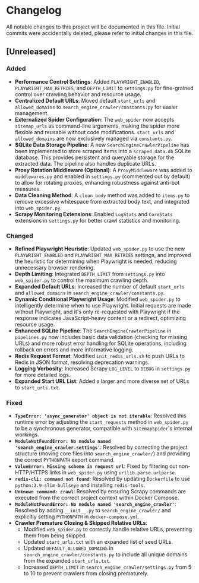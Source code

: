 # Changelog

All notable changes to this project will be documented in this file.
Initial commits were accidentally deleted, please refer to initial changes in this file.
## [Unreleased]

### Added
-   **Performance Control Settings**: Added `PLAYWRIGHT_ENABLED`, `PLAYWRIGHT_MAX_RETRIES`, and `DEPTH_LIMIT` to `settings.py` for fine-grained control over crawling behavior and resource usage.
-   **Centralized Default URLs**: Moved default `start_urls` and `allowed_domains` to `search_engine_crawler/constants.py` for easier management.
-   **Externalized Spider Configuration**: The `web_spider` now accepts `sitemap_urls` as command-line arguments, making the spider more flexible and reusable without code modifications. `start_urls` and `allowed_domains` are now exclusively managed via `constants.py`.
-   **SQLite Data Storage Pipeline**: A new `SearchEngineCrawlerPipeline` has been implemented to store scraped items into a `scraped_data.db` SQLite database. This provides persistent and queryable storage for the extracted data. The pipeline also handles duplicate URLs.
-   **Proxy Rotation Middleware (Optional)**: A `ProxyMiddleware` was added to `middlewares.py` and enabled in `settings.py` (commented out by default) to allow for rotating proxies, enhancing robustness against anti-bot measures.
-   **Data Cleaning Method**: A `clean_body` method was added to `items.py` to remove excessive whitespace from extracted body text, and integrated into `web_spider.py`.
-   **Scrapy Monitoring Extensions**: Enabled `LogStats` and `CoreStats` extensions in `settings.py` for better crawl statistics and monitoring.

### Changed
-   **Refined Playwright Heuristic**: Updated `web_spider.py` to use the new `PLAYWRIGHT_ENABLED` and `PLAYWRIGHT_MAX_RETRIES` settings, and improved the heuristic for determining when Playwright is needed, reducing unnecessary browser rendering.
-   **Depth Limiting**: Integrated `DEPTH_LIMIT` from `settings.py` into `web_spider.py` to control the maximum crawling depth.
-   **Expanded Default URLs**: Increased the number of default `start_urls` and `allowed_domains` in `search_engine_crawler/constants.py`.
-   **Dynamic Conditional Playwright Usage**: Modified `web_spider.py` to intelligently determine when to use Playwright. Initial requests are made without Playwright, and it's only re-requested with Playwright if the response indicates JavaScript-heavy content or a redirect, optimizing resource usage.
-   **Enhanced SQLite Pipeline**: The `SearchEngineCrawlerPipeline` in `pipelines.py` now includes basic data validation (checking for missing URLs) and more robust error handling for SQLite operations, including rollback on errors and more informative logging.
-   **Redis Request Format**: Modified `init_redis_urls.sh` to push URLs to Redis in JSON format, resolving deprecation warnings.
-   **Logging Verbosity**: Increased Scrapy `LOG_LEVEL` to `DEBUG` in `settings.py` for more detailed logs.
-   **Expanded Start URL List**: Added a larger and more diverse set of URLs to `start_urls.txt`.

### Fixed
-   **`TypeError: 'async_generator' object is not iterable`**: Resolved this runtime error by adjusting the `start_requests` method in `web_spider.py` to be a synchronous generator, compatible with `SitemapSpider`'s internal workings.
-   **`ModuleNotFoundError: No module named 'search_engine_crawler.settings'`**: Resolved by correcting the project structure (moving core files into `search_engine_crawler/`) and providing the correct `PYTHONPATH` export command.
-   **`ValueError: Missing scheme in request url`**: Fixed by filtering out non-HTTP/HTTPS links in `web_spider.py` using `urllib.parse.urlparse`.
-   **`redis-cli: command not found`**: Resolved by updating `Dockerfile` to use `python:3.9-slim-bullseye` and installing `redis-tools`.
-   **`Unknown command: crawl`**: Resolved by ensuring Scrapy commands are executed from the correct project context within Docker Compose.
-   **`ModuleNotFoundError: No module named 'search_engine_crawler'`**: Resolved by adding `__init__.py` to `search_engine_crawler/` and explicitly setting `PYTHONPATH` in `docker-compose.yml`.
-   **Crawler Premature Closing & Skipped Relative URLs**:
    -   Modified `web_spider.py` to correctly handle relative URLs, preventing them from being skipped.
    -   Updated `start_urls.txt` with an expanded list of seed URLs.
    -   Updated `DEFAULT_ALLOWED_DOMAINS` in `search_engine_crawler/constants.py` to include all unique domains from the expanded `start_urls.txt`.
    -   Increased `DEPTH_LIMIT` in `search_engine_crawler/settings.py` from 5 to 10 to prevent crawlers from closing prematurely.
